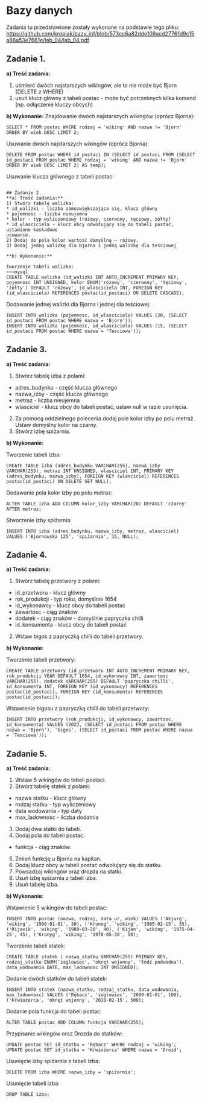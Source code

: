 # Bazy danych
Zadania tu przedstawione zostały wykonane na podstawie tego pliku: https://github.com/kropiak/bazy_inf/blob/573cc6a82dde109acd27761d9c15a86a53e7661e/lab_04/lab_04.pdf

##  Zadanie 1.
**a) Treść zadania:**

1. uśmierć dwóch najstarszych wikingów, ale to nie może być Bjorn (DELETE z WHERE)
2. usuń klucz główny z tabeli postac - może być potrzebnych kilka komend (np. odłączenie kluczy
obcych)

**b) Wykonanie:**
Znajdowanie dwóch najstarszych wikingów (oprócz Bjorna):
~~~mysql
SELECT * FROM postac WHERE rodzaj = 'wiking' AND nazwa != 'Bjorn' ORDER BY wiek DESC LIMIT 2;
~~~
Usuwanie dwóch najstarszych wikingów (oprócz Bjorna):
~~~mysql
DELETE FROM postac WHERE id_postaci IN (SELECT id_postaci FROM (SELECT id_postaci FROM postac WHERE rodzaj = 'wiking' AND nazwa != 'Bjorn' ORDER BY wiek DESC LIMIT 2) AS temp);
~~~
Usuwanie klucza głównego z tabeli postac:
~~~mysql

## Zadanie 2.
**a) Treść zadania:**
1) Stwórz tabelę walizka:
* id_walizki - liczba samozwiększająca się, klucz główny
* pojemnosc - liczba nieujemna
* kolor - typ wyliczeniowy (różowy, czerwony, tęczowy, żółty)
* id_wlasciciela - klucz obcy odwołujący się do tabeli postać, ustawione kaskadowe
usuwanie.
2) Dodaj do pola kolor wartość domyślną – różowy.
3) Dodaj jedną walizkę dla Bjorna i jedną walizkę dla teściowej

**b) Wykonanie:**

Tworzenie tabeli walizka:
~~~mysql
CREATE TABLE walizka (id_walizki INT AUTO_INCREMENT PRIMARY KEY, pojemnosc INT UNSIGNED, kolor ENUM('różowy', 'czerwony', 'tęczowy', 'żółty') DEFAULT 'różowy', id_wlasciciela INT, FOREIGN KEY (id_wlasciciela) REFERENCES postac(id_postaci) ON DELETE CASCADE);
~~~
Dodawanie jednej walizki dla Bjorna i jednej dla teściowej:
~~~mysql
INSERT INTO walizka (pojemnosc, id_wlasciciela) VALUES (20, (SELECT id_postaci FROM postac WHERE nazwa = 'Bjorn'));
INSERT INTO walizka (pojemnosc, id_wlasciciela) VALUES (15, (SELECT id_postaci FROM postac WHERE nazwa = 'Tesciowa'));
~~~
## Zadanie 3.
**a) Treść zadania:**
1. Stwórz tabelę izba z polami:
* adres_budynku - część klucza głównego
* nazwa_izby - część klucza głównego
* metraz - liczba nieujemna
* wlasciciel - klucz obcy do tabeli postać, ustaw null w razie usunięcia.
2. Za pomocą oddzielnego polecenia dodaj pole kolor izby po polu metraż. Ustaw domyślny kolor na czarny.
3. Stwórz izbę spiżarnia.

**b) Wykonanie:**

Tworzenie tabeli izba:
~~~mysql
CREATE TABLE izba (adres_budynku VARCHAR(255), nazwa_izby VARCHAR(255), metraz INT UNSIGNED, wlasciciel INT, PRIMARY KEY (adres_budynku, nazwa_izby), FOREIGN KEY (wlasciciel) REFERENCES postac(id_postaci) ON DELETE SET NULL);
~~~
Dodawanie pola kolor izby po polu metraz:
~~~mysql
ALTER TABLE izba ADD COLUMN kolor_izby VARCHAR(20) DEFAULT 'czarny' AFTER metraz;
~~~
Stworzenie izby spiżarnia:
~~~mysql
INSERT INTO izba (adres_budynku, nazwa_izby, metraz, wlasciciel) VALUES ('Bjornowska 125', 'spiżarnia', 15, NULL);
~~~
## Zadanie 4.
**a) Treść zadania:**
1. Stwórz tabelę przetwory z polami:
* id_przetworu - klucz główny
* rok_produkcji - typ roku, domyślnie 1654
* id_wykonawcy - klucz obcy do tabeli postać
* zawartosc - ciąg znaków
* dodatek - ciąg znaków - domyślnie papryczka chilli
* id_konsumenta - klucz obcy do tabeli postać
2. Wstaw bigos z papryczką chilli do tabeli przetwory.

**b) Wykonanie:**

Tworzenie tabeli przetwory:
~~~mysql
CREATE TABLE przetwory (id_przetworu INT AUTO_INCREMENT PRIMARY KEY, rok_produkcji YEAR DEFAULT 1654, id_wykonawcy INT, zawartosc VARCHAR(255), dodatek VARCHAR(255) DEFAULT 'papryczka chilli', id_konsumenta INT, FOREIGN KEY (id_wykonawcy) REFERENCES postac(id_postaci), FOREIGN KEY (id_konsumenta) REFERENCES postac(id_postaci));
~~~
Wstawienie bigosu z papryczką chilli do tabeli przetwory:
~~~mysql
INSERT INTO przetwory (rok_produkcji, id_wykonawcy, zawartosc, id_konsumenta) VALUES (2023, (SELECT id_postaci FROM postac WHERE nazwa = 'Bjorn'), 'bigos', (SELECT id_postaci FROM postac WHERE nazwa = 'Tesciowa'));
~~~
## Zadanie 5.
**a) Treść zadania:**
1. Wstaw 5 wikingów do tabeli postaci.
2. Stwórz tabelę statek z polami:
* nazwa statku - klucz główny
* rodzaj statku - typ wyliczeniowy
* data wodowania - typ daty
* max_ladownosc - liczba dodatnia
3. Dodaj dwa statki do tabeli.
4. Dodaj pola do tabeli postac:
* funkcja - ciąg znaków.
5. Zmień funkcję u Bjorna na kapitan.
6. Dodaj klucz obcy w tabeli postać odwołujący się do statku.
7. Powsadzaj wikingów oraz drozda na statki.
8. Usuń izbę spiżarnia z tabeli izba.
9. Usuń tabelę izba.

**b) Wykonanie:**

Wstawienie 5 wikingów do tabeli postac:
~~~mysql
INSERT INTO postac (nazwa, rodzaj, data_ur, wiek) VALUES ('Akjurg', 'wiking', '1990-01-01', 30), ('Krunog', 'wiking', '1985-02-15', 35), ('Rijavik', 'wiking', '1980-03-20', 40), ('Kijan', 'wiking', '1975-04-25', 45), ('Kranyg', 'wiking', '1970-05-30', 50);
~~~
Tworzenie tabeli statek:
~~~mysql
CREATE TABLE statek ( nazwa_statku VARCHAR(255) PRIMARY KEY, rodzaj_statku ENUM('żaglowiec', 'okręt wojenny', 'łódź podwodna'), data_wodowania DATE, max_ladownosc INT UNSIGNED);
~~~
Dodanie dwóch statków do tabeli statek:
~~~mysql
INSERT INTO statek (nazwa_statku, rodzaj_statku, data_wodowania, max_ladownosc) VALUES ('Rębacz', 'żaglowiec', '2000-01-01', 100), ('Krwiożerca', 'okręt wojenny', '2010-02-15', 500);
~~~
Dodanie pola funkcja do tabeli postac:
~~~mysql
ALTER TABLE postac ADD COLUMN funkcja VARCHAR(255);
~~~
Przypisanie wikingów oraz Drozda do statków:
~~~mysql
UPDATE postac SET id_statku = 'Rębacz' WHERE rodzaj = 'wiking';
UPDATE postac SET id_statku = 'Krwiożerca' WHERE nazwa = 'Drozd';
~~~
Usunięcie izby spiżarnia z tabeli izba:
~~~mysql
DELETE FROM izba WHERE nazwa_izby = 'spiżarnia';
~~~
Usunięcie tabeli izba:
~~~mysql
DROP TABLE izba;
~~~
